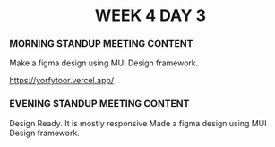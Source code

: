 <!-- **************************** Morning Standup meeting content  ************************************** -->
<h1 align="center">WEEK 4 DAY 3</h1>

<h3>MORNING STANDUP MEETING CONTENT</h3>
Make a figma design using MUI Design framework.

<!-- **************************** Live Link of assignment  ************************************** -->
https://yorfytoor.vercel.app/

<!-- **************************** Evening Standup meeting content  ************************************** -->

<h3>EVENING STANDUP MEETING CONTENT</h3>
Design Ready. It is mostly responsive
Made a figma design using MUI Design framework.
